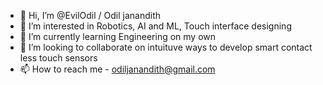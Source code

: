 - 👋 Hi, I’m @EvilOdil / Odil janandith
- 👀 I’m interested in Robotics, AI and ML, Touch interface designing
- 🌱 I’m currently learning Engineering on my own
- 💞️ I’m looking to collaborate on intuituve ways to develop smart contact less touch sensors
- 📫 How to reach me - odiljanandith@gmail.com

<!---
EvilOdil/EvilOdil is a ✨ special ✨ repository because its `README.md` (this file) appears on your GitHub profile.
You can click the Preview link to take a look at your changes.
--->
